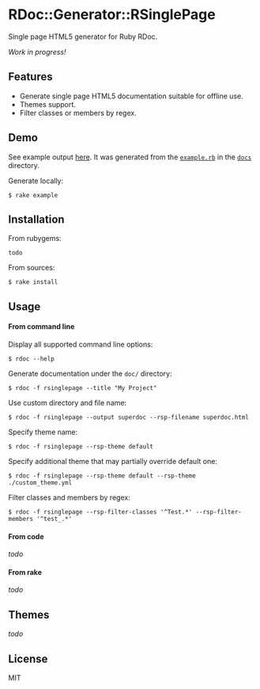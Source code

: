 # RDoc::Generator::RSinglePage

Single page HTML5 generator for Ruby RDoc.

*Work in progress!*

## Features

* Generate single page HTML5 documentation suitable for offline use.
* Themes support.
* Filter classes or members by regex.

## Demo

See example output [here](https://rbdoc.github.io/rdoc-generator-singlepage/example_html/). It was generated from the [`example.rb`](docs/example.rb) in the [`docs`](docs) directory.

Generate locally:

```
$ rake example
```

## Installation

From rubygems:

```
todo
```

From sources:

```
$ rake install
```

## Usage

#### From command line

Display all supported command line options:

```
$ rdoc --help
```

Generate documentation under the `doc/` directory:

```
$ rdoc -f rsinglepage --title "My Project"
```

Use custom directory and file name:

```
$ rdoc -f rsinglepage --output superdoc --rsp-filename superdoc.html
```

Specify theme name:

```
$ rdoc -f rsinglepage --rsp-theme default
```

Specify additional theme that may partially override default one:

```
$ rdoc -f rsinglepage --rsp-theme default --rsp-theme ./custom_theme.yml
```

Filter classes and members by regex:

```
$ rdoc -f rsinglepage --rsp-filter-classes '^Test.*' --rsp-filter-members '^test_.*'
```

#### From code

*todo*

#### From rake

*todo*

## Themes

*todo*

## License

MIT
